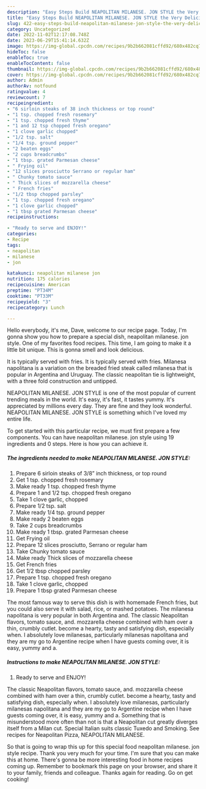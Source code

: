 ```yaml
---
description: "Easy Steps Build NEAPOLITAN MILANESE. JON STYLE the Very Delicious}"
title: "Easy Steps Build NEAPOLITAN MILANESE. JON STYLE the Very Delicious}"
slug: 422-easy-steps-build-neapolitan-milanese-jon-style-the-very-delicious
category: Uncategorized
date: 2022-11-02T12:17:08.748Z
date: 2023-06-29T15:41:14.632Z
image: https://img-global.cpcdn.com/recipes/9b2b662081cffd92/680x482cq70/neapolitan-milanese-jon-style-recipe-main-photo.jpg
hideToc: false
enableToc: true
enableTocContent: false
thumbnail: https://img-global.cpcdn.com/recipes/9b2b662081cffd92/680x482cq70/neapolitan-milanese-jon-style-recipe-main-photo.jpg
cover: https://img-global.cpcdn.com/recipes/9b2b662081cffd92/680x482cq70/neapolitan-milanese-jon-style-recipe-main-photo.jpg
author: Admin
authorAv: notfound
ratingvalue: 4
reviewcount: 7
recipeingredient:
- "6 sirloin steaks of 38 inch thickness or top round"
- "1 tsp. chopped fresh rosemary"
- "1 tsp. chopped fresh thyme"
- "1 and 12 tsp chopped fresh oregano"
- "1 clove garlic chopped"
- "1/2 tsp. salt"
- "1/4 tsp. ground pepper"
- "2 beaten eggs"
- "2 cups breadcrumbs"
- "1 tbsp. grated Parmesan cheese"
- " Frying oil"
- "12 slices prosciutto Serrano or regular ham"
- " Chunky tomato sauce"
- " Thick slices of mozzarella cheese"
- " French fries"
- "1/2 tbsp chopped parsley"
- "1 tsp. chopped fresh oregano"
- "1 clove garlic chopped"
- "1 tbsp grated Parmesan cheese"
recipeinstructions:

- "Ready to serve and ENJOY!"
categories:
- Recipe
tags:
- neapolitan
- milanese
- jon

katakunci: neapolitan milanese jon 
nutrition: 175 calories
recipecuisine: American
preptime: "PT34M"
cooktime: "PT33M"
recipeyield: "3"
recipecategory: Lunch

---
```



Hello everybody, it's me, Dave, welcome to our recipe page. Today, I'm gonna show you how to prepare a special dish, neapolitan milanese. jon style. One of my favorites food recipes. This time, I am going to make it a little bit unique. This is gonna smell and look delicious.

It is typically served with fries. It is typically served with fries. Milanesa napolitana is a variation on the breaded fried steak called milanesa that is popular in Argentina and Uruguay. The classic neapolitan tie is lightweight, with a three fold construction and untipped.

NEAPOLITAN MILANESE. JON STYLE is one of the most popular of current trending meals in the world. It's easy, it's fast, it tastes yummy. It's appreciated by millions every day. They are fine and they look wonderful. NEAPOLITAN MILANESE. JON STYLE is something which I've loved my entire life.


To get started with this particular recipe, we must first prepare a few components. You can have neapolitan milanese. jon style using 19 ingredients and 0 steps. Here is how you can achieve it.

<!--inarticleads1-->

##### The ingredients needed to make NEAPOLITAN MILANESE. JON STYLE:

1. Prepare 6 sirloin steaks of 3/8” inch thickness, or top round
1. Get 1 tsp. chopped fresh rosemary
1. Make ready 1 tsp. chopped fresh thyme
1. Prepare 1 and 1/2 tsp. chopped fresh oregano
1. Take 1 clove garlic, chopped
1. Prepare 1/2 tsp. salt
1. Make ready 1/4 tsp. ground pepper
1. Make ready 2 beaten eggs
1. Take 2 cups breadcrumbs
1. Make ready 1 tbsp. grated Parmesan cheese
1. Get  Frying oil
1. Prepare 12 slices prosciutto, Serrano or regular ham
1. Take  Chunky tomato sauce
1. Make ready  Thick slices of mozzarella cheese
1. Get  French fries
1. Get 1/2 tbsp chopped parsley
1. Prepare 1 tsp. chopped fresh oregano
1. Take 1 clove garlic, chopped
1. Prepare 1 tbsp grated Parmesan cheese


The most famous way to serve this dish is with homemade French fries, but you could also serve it with salad, rice, or mashed potatoes. The milanesa napolitana is very popular in both Argentina and. The classic Neapolitan flavors, tomato sauce, and. mozzarella cheese combined with ham over a thin, crumbly cutlet. become a hearty, tasty and satisfying dish, especially when. I absolutely love milanesas, particularly milanesas napolitana and they are my go to Argentine recipe when I have guests coming over, it is easy, yummy and a. 

<!--inarticleads2-->

##### Instructions to make NEAPOLITAN MILANESE. JON STYLE:


1. Ready to serve and ENJOY!

The classic Neapolitan flavors, tomato sauce, and. mozzarella cheese combined with ham over a thin, crumbly cutlet. become a hearty, tasty and satisfying dish, especially when. I absolutely love milanesas, particularly milanesas napolitana and they are my go to Argentine recipe when I have guests coming over, it is easy, yummy and a. Something that is misunderstood more often than not is that a Neapolitan cut greatly diverges itself from a Milan cut. Special Italian suits classic Tuxedo and Smoking. See recipes for Neapolitan Pizza, NEAPOLITAN MILANESE. 

So that is going to wrap this up for this special food neapolitan milanese. jon style recipe. Thank you very much for your time. I'm sure that you can make this at home. There's gonna be more interesting food in home recipes coming up. Remember to bookmark this page on your browser, and share it to your family, friends and colleague. Thanks again for reading. Go on get cooking!
